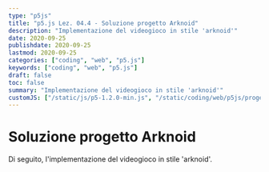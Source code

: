 ```yaml
---
type: "p5js"
title: "p5.js Lez. 04.4 - Soluzione progetto Arknoid"
description: "Implementazione del videogioco in stile 'arknoid'"
date: 2020-09-25
publishdate: 2020-09-25
lastmod: 2020-09-25
categories: ["coding", "web", "p5.js"]
keywords: ["coding", "web", "p5.js"]
draft: false
toc: false
summary: "Implementazione del videogioco in stile 'arknoid'"
customJS: ["/static/js/p5-1.2.0-min.js", "/static/coding/web/p5js/progettoArknoidSoluzione.js"]
---
```


# Soluzione progetto Arknoid

Di seguito, l'implementazione del videogioco in stile 'arknoid'.

<div id="progettoArknoid"></div>
